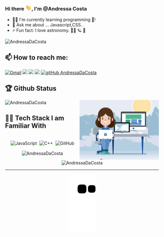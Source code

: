 ### Hi there  <img alt = gif src ="hand.gif" width= "20"/>, I'm @Andressa Costa



- 👩‍💻  I'm currently learning programming :rocket:!
- 💬 Ask me about ... Javascript,CSS..
- ⚡ Fun fact: I love astronomy. :woman_astronaut: :ringed_planet:  :stars: 

<p align="left"> <img src="https://komarev.com/ghpvc/?username=AndressaDaCosta&label=Profile%20views&color=0e75b6&style=flat" alt="AndressaDaCosta" /> </p>

## 📫 How to reach me:

[<img alt="Gmail" src="https://img.shields.io/badge/Gmail-D14836?style=for-the-badge&logo=gmail&logoColor=white" />](mailto:andressadacostan@gmail.com)
<a href="https://www.linkedin.com/in/AndressaDaCosta/" target="_blank"><img src="https://img.shields.io/badge/-LinkedIn-%230077B5?style=for-the-badge&logo=linkedin&logoColor=white" target="_blank"></a> 
<a href="https://https://www.instagram.com/andressacostaaaaaa_d/" target="_blank"><img src="https://img.shields.io/badge/-Instagram-%23E4405F?style=for-the-badge&logo=instagram&logoColor=white" target="_blank"></a>
<a href="https://discord.com/channels/@me" target="_blank"><img src="https://img.shields.io/badge/Discord-7289DA?style=for-the-badge&logo=discord&logoColor=white" target="_blank"></a>   [![gitHub AndressaDaCosta](https://img.shields.io/github/followers/AndressaDaCosta?label=follow&style=social)](https://github.com/AndressaDaCosta)

         
    




## 🏆 Github Status
</p> <img width="260" align="right" alt="Woman Coder.gif" src="Woman Coder.gif" /> 
<img src="https://github-readme-stats.vercel.app/api?username=AndressaDaCosta&show_icons=true&" alt="AndressaDaCosta" />









## 👨‍💻 Tech Stack I am Familiar With

<p align="center">
<br/>

<img alt="JavaScript" src="https://img.shields.io/badge/javascript%20-%23323330.svg?&style=for-the-badge&logo=javascript&logoColor=%23F7DF1E" style="margin:2px;"/>
<img alt="C++" src="https://img.shields.io/badge/c++%20-%2300599C.svg?&style=for-the-badge&logo=c%2B%2B&ogoColor=white" style="margin:2px;"/>

<img alt="GitHub" src="https://img.shields.io/badge/github%20-%23121011.svg?&style=for-the-badge&logo=github&logoColor=white" style="margin:2px;"/>

<br/>
</p>




<p align="center"><img src="https://github-readme-stats.vercel.app/api/top-langs?username=AndressaDaCosta&show_icons=true&locale=en&layout=compact" alt="AndressaDaCosta" /></p>



<p align="center"><img src="https://github-readme-streak-stats.herokuapp.com/?user=AndressaDaCosta&" alt="AndressaDaCosta" /></p>

<hr>


<!--- Snake: --->

<p align="center">
  <img src="https://github.com/AndressaDaCosta/AndressaDaCosta/raw/output/github-contribution-grid-snake.svg" alt="snake"></center>
</p>
  
 
  
 














<!--- 
![AndressaDaCosta's github stats](https://github-readme-stats.vercel.app/api?username=AndressaDaCosta&show_icons=true&bg&theme=material-palenight) --->





  
  <!---Languagem and tools:
 
  <p align="center">
<br/>
<img alt="CSS3" src="https://img.shields.io/badge/css3%20-%231572B6.svg?&style=for-the-badge&logo=css3&logoColor=white" style="margin:2px;"/>
<img alt="Bootstrap" src="https://img.shields.io/badge/bootstrap%20-%23563D7C.svg?&style=for-the-badge&logo=bootstrap&logoColor=white" style="margin:2px;"/>
<img alt="JavaScript" src="https://img.shields.io/badge/javascript%20-%23323330.svg?&style=for-the-badge&logo=javascript&logoColor=%23F7DF1E" style="margin:2px;"/>
<img alt="C++" src="https://img.shields.io/badge/c++%20-%2300599C.svg?&style=for-the-badge&logo=c%2B%2B&ogoColor=white" style="margin:2px;"/>
<img alt="React" src="https://img.shields.io/badge/react%20-%2320232a.svg?&style=for-the-badge&logo=react&logoColor=%2361DAFB" style="margin:2px;"/>
<img alt="Git" src="https://img.shields.io/badge/git%20-%23F05033.svg?&style=for-the-badge&logo=git&logoColor=white" style="margin:2px;"/>
<img alt="GitHub" src="https://img.shields.io/badge/github%20-%23121011.svg?&style=for-the-badge&logo=github&logoColor=white" style="margin:2px;"/>
<img alt="WordPress" src="https://img.shields.io/badge/WordPress%20-%23117AC9.svg?&style=for-the-badge&logo=WordPress&logoColor=white" style="margin:2px;"/>
<img alt="Zapier" src="https://img.shields.io/badge/Zapier%20-%23117AC9.svg?&style=for-the-badge&logo=Zapier&logoColor=white" style="margin:2px;"/>
<br/>
</p>--->
  
  <!---
AndressaDaCosta/AndressaDaCosta is a ✨ special ✨ repository because its `README.md` (this file) appears on your GitHub profile.
You can click the Preview link to take a look at your changes.


  [<img src="https://i.ibb.co/K5RgNJL/newcartoon.jpg<" width="35" style="border-radius:50%">](https://www.linkedin.com/in/andressa-costa-286173225/) [![linkedin: AndressaDaCosta](https://img.shields.io/badge/-AndressaDaCosta-blue?style=flat-square&logo=Linkedin&logoColor=white&link=https://www.linkedin.com/in/andressa-costa-286173225/)](https://www.linkedin.com/in/andressa-costa-286173225/)   [![gitHub AndressaDaCosta](https://img.shields.io/github/followers/AndressaDaCosta?label=follow&style=social)](https://github.com/AndressaDaCosta)

--->

